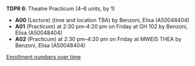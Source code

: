 **TDPR 6**: Theatre Practicum (4–6 units, by 1)

- **A00** (Lecture) (time and location TBA) by Benzoni, Elisa (A50048404)
- **A01** (Practicum) at 2:30 pm–4:20 pm on Friday at GH 102 by Benzoni, Elisa (A50048404)
- **A02** (Practicum) at 2:30 pm–4:20 pm on Friday at MWEIS THEA by Benzoni, Elisa (A50048404)

[Enrollment numbers over time](./TDPR6.tsv)
